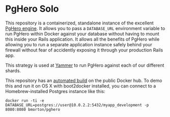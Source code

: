 # PgHero Solo

This repository is a containerized, standalone instance of the excellent [PgHero engine](https://github.com/ankane/pghero).  It allows you to pass a `DATABASE_URL` environment variable to run PgHero within Docker against your database without having to mount this inside your Rails application.  It allows all the benefits of PgHero while allowing you to run a separate application instance safely behind your firewall without fear of accidently exposing it through your production Rails app.

This strategy is used at [Yammer](https://www.yammer.com) to run PgHero against each of our different shards.

This repository has an [automated build](https://registry.hub.docker.com/u/bmorton/pghero/) on the public Docker hub.  To demo this and run it on OS X with boot2docker installed, you can connect to a Homebrew-installed Postgres instance like this:

```
docker run -ti -e DATABASE_URL=postgres://user@10.0.2.2:5432/myapp_development -p 8080:8080 bmorton/pghero
```
